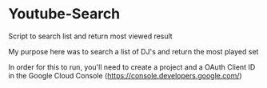 # Youtube-Search
Script to search list and return most viewed result

My purpose here was to search a list of DJ's and return the most played set

In order for this to run, you'll need to create a project and a OAuth Client ID in the Google Cloud Console (https://console.developers.google.com/)
